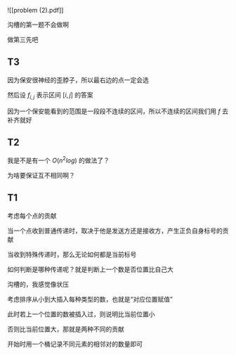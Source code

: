 ![[problem (2).pdf]]



沟槽的第一题不会做啊


做第三先吧

## T3

因为保安很神经的歪脖子，所以最右边的点一定会选

然后设 $f_{i,j}$ 表示区间 $[i,j]$ 的答案

因为一个保安能看到的范围是一段段不连续的区间，所以不连续的区间我们用 $f$ 去补齐就好

## T2 
我是不是有一个 $O(n^2 log)$ 的做法了？

为啥要保证互不相同啊？

## T1

考虑每个点的贡献

当一个点收到普通传递时，取决于他是发送方还是接收方，产生正负自身标号的贡献

当收到特殊传递时，那么无论如何都是当前标号

如何判断是哪种传递呢？就是判断上一个数是否位置比自己大

沟槽的，我感觉像状压

考虑排序从小到大插入每种类型的数，也就是“对应位置赋值”

此时若上一个位置的数被插入过，则说明比当前位置小

否则比当前位置大，那就是两种不同的贡献

开始时用一个桶记录不同元素的相邻对的数量即可